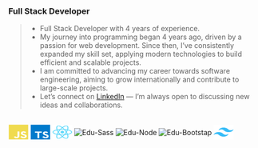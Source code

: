 ### Full Stack Developer  

> - Full Stack Developer with 4 years of experience.  
> - My journey into programming began 4 years ago, driven by a passion for web development. Since then, I’ve consistently expanded my skill set, applying modern technologies to build efficient and scalable projects.  
> - I am committed to advancing my career towards software engineering, aiming to grow internationally and contribute to large-scale projects.  
> - Let’s connect on [LinkedIn](https://www.linkedin.com/in/eduardo-souza432) — I’m always open to discussing new ideas and collaborations.

<div style="display: inline_block">
      <br />
        <img
          align="center"
          alt="Edu-Js"
          height="30"
          width="40"
          src="https://raw.githubusercontent.com/devicons/devicon/master/icons/javascript/javascript-plain.svg"
        />
        <img
          align="center"
          alt="Edu-Ts"
          height="30"
          width="40"
          src="https://raw.githubusercontent.com/devicons/devicon/master/icons/typescript/typescript-plain.svg"
        />
        <img
          align="center"
          alt="Edu-React"
          height="30"
          width="40"
          src="https://raw.githubusercontent.com/devicons/devicon/master/icons/react/react-original.svg"
        />
        <img
          align="center"
          alt="Edu-Sass"
          height="30"
          width="40"
          src="https://icongr.am/devicon/sass-original.svg?size=128&color=currentColor"
        />
        <img
          align="center"
          alt="Edu-Node"
          height="60"
          width="80"
          src="https://icongr.am/devicon/nodejs-original-wordmark.svg?size=128&color=currentColor"  
        />
        <img
          align="center"
          alt="Edu-Bootstap"
          height="30"
          width="40"
          src="https://icongr.am/devicon/bootstrap-plain.svg?size=128&color=4c00ff"  
        />
        <img
          align="center"
          alt="Edu-Tailwindcss"
          height="30"
          width="40"
          src="https://raw.githubusercontent.com/devicons/devicon/6910f0503efdd315c8f9b858234310c06e04d9c0/icons/tailwindcss/tailwindcss-original.svg"  
        />
      </div>
